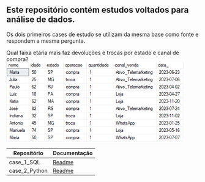 ## Este repositório contém estudos voltados para análise de dados. <br>
Os dois primeiros cases de estudo se utilizam da mesma base como fonte e respondem a mesma pergunta.  <br>

Qual faixa etária mais faz devoluções e trocas por estado e canal de compra?  <br>
![alt text](case_1_SQL/imagens/exemplo.png)

Repositório | Documentação
------------| ------------
case_1_SQL | [Readme](https://github.com/josecarlos-dataengineer/cases/blob/main/case_1_SQL/Case1.md)
case_2_Python | [Readme](https://github.com/josecarlos-dataengineer/cases/blob/main/case_2_Python/Case2.md)
